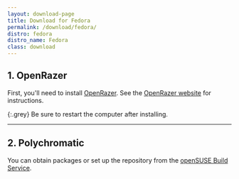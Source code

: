 ```yaml
---
layout: download-page
title: Download for Fedora
permalink: /download/fedora/
distro: fedora
distro_name: Fedora
class: download
---
```


## 1. OpenRazer

First, you'll need to install [OpenRazer](https://openrazer.github.io).
See the [OpenRazer website](https://openrazer.github.io/#fedora) for instructions.

{:.grey}
Be sure to restart the computer after installing.

---

## 2. Polychromatic

You can obtain packages or set up the repository from the
[openSUSE Build Service](https://software.opensuse.org/download.html?project=hardware%3Arazer&package=polychromatic).
